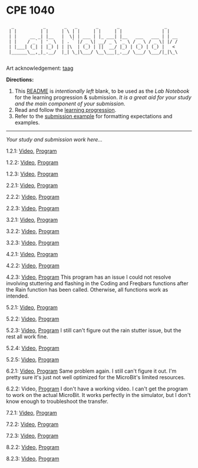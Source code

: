 # CPE 1040
```
  _           _       _   _       _       _                 _    
 | |         | |     | \ | |     | |     | |               | |   
 | |     __ _| |__   |  \| | ___ | |_ ___| |__   ___   ___ | | __
 | |    / _` | '_ \  | . ` |/ _ \| __/ _ \ '_ \ / _ \ / _ \| |/ /
 | |___| (_| | |_) | | |\  | (_) | ||  __/ |_) | (_) | (_) |   < 
 |______\__,_|_.__/  |_| \_|\___/ \__\___|_.__/ \___/ \___/|_|\_\
                                                                                                                      
```
Art acknowledgement: [taag](http://patorjk.com/software/taag/)

**Directions:** 
1. This [README](README.md) is _intentionally left_ blank, to be used as the _Lab Notebook_ for the learning progression & submission. _It is a great aid for your study and the main component of your submission._
2. Read and follow the [learning progression](learning-progression.md).
3. Refer to the [submission example](submission-example.md) for formatting expectations and examples. 
---

_Your study and submission work here..._

1.2.1: [Video](https://msudenver.yuja.com/Dashboard/Permalink?authCode=1798831905&b=3583761&linkType=video), [Program](programs/microbit-program-1-2-1.js)

1.2.2: [Video](https://msudenver.yuja.com/Dashboard/Permalink?authCode=2123561003&b=3583772&linkType=video), [Program](programs/microbit-program-1-2-2.js)

1.2.3: [Video](https://msudenver.yuja.com/Dashboard/Permalink?authCode=1060898398&b=3583785&linkType=video), [Program](programs/microbit-program-1-2-3.js)

2.2.1: [Video](https://msudenver.yuja.com/Dashboard/Permalink?authCode=457772674&b=3583795&linkType=video), [Program](programs/microbit-program-2-2-1.js)

2.2.2: [Video](https://msudenver.yuja.com/Dashboard/Permalink?authCode=393643683&b=3583800&linkType=video), [Program](programs/microbit-program-2-2-2.js)

2.2.3: [Video](https://msudenver.yuja.com/Dashboard/Permalink?authCode=1673388573&b=3583811&linkType=video), [Program](programs/microbit-program-2-2-3.js)

3.2.1: [Video](https://msudenver.yuja.com/Dashboard/Permalink?authCode=457772674&b=3583795&linkType=video), [Program](programs/microbit-program-3-2-1.js)

3.2.2: [Video](https://msudenver.yuja.com/Dashboard/Permalink?authCode=1147719203&b=3583821&linkType=video), [Program](programs/microbit-program-3-2-2.js)

3.2.3: [Video](https://msudenver.yuja.com/Dashboard/Permalink?authCode=1673388573&b=3583811&linkType=video), [Program](programs/microbit-program-3-2-3.js)

4.2.1: [Video](https://msudenver.yuja.com/Dashboard/Permalink?authCode=1087722527&b=3583829&linkType=video), [Program](programs/microbit-program-4-2-1.js)

4.2.2: [Video](https://msudenver.yuja.com/Dashboard/Permalink?authCode=1559482930&b=3583845&linkType=video), [Program](programs/microbit-program-4-2-2.js)

4.2.3: [Video](https://msudenver.yuja.com/Dashboard/Permalink?authCode=1814083210&b=3593954&linkType=video), [Program](programs/microbit-program-4-2-3.js)
This program has an issue I could not resolve involving stuttering and flashing in the Coding and Freqbars functions after the Rain function has been called. Otherwise, all
functions work as intended.

5.2.1: [Video](https://msudenver.yuja.com/Dashboard/Permalink?authCode=1963967120&b=3594135&linkType=video), [Program](programs/microbit-program-5-2-1.js)

5.2.2: [Video](https://msudenver.yuja.com/Dashboard/Permalink?authCode=1147719203&b=3583821&linkType=video), [Program](programs/microbit-program-5-2-2.js)

5.2.3: [Video](https://msudenver.yuja.com/Dashboard/Permalink?authCode=624425160&b=3594476&linkType=video), [Program](programs/microbit-program-5-2-3.js)
I still can't figure out the rain stutter issue, but the rest all work fine.

5.2.4: [Video](https://msudenver.yuja.com/Dashboard/Permalink?authCode=1307655611&b=3594502&linkType=video), [Program](programs/microbit-program-5-2-4.js)

5.2.5: [Video](https://msudenver.yuja.com/Dashboard/Permalink?authCode=1726055852&b=3594453&linkType=video), [Program](programs/microbit-program-5-2-5.js)

6.2.1: [Video](https://msudenver.yuja.com/Dashboard/Permalink?authCode=624425160&b=3594476&linkType=video), [Program](programs/microbit-program-6-2-1.js) Same problem again. I still can't figure it out. I'm pretty sure it's just not well optimized for the MicroBit's limited resources.

6.2.2: Video, [Program](programs/microbit-program-6-2-2.js) I don't have a working video. I can't get the program to work on the actual MicroBit. It works perfectly in the simulator, but I don't know enough to troubleshoot the transfer.

7.2.1: [Video](https://msudenver.yuja.com/Dashboard/Permalink?authCode=1187794795&b=3621724&linkType=video), [Program](programs/microbit-program-7-2-1.js)

7.2.2: [Video](https://msudenver.yuja.com/Dashboard/Permalink?authCode=1187794795&b=3621724&linkType=video), [Program](programs/microbit-program-7-2-2.js)

7.2.3: [Video](https://msudenver.yuja.com/Dashboard/Permalink?authCode=1899483582&b=3652159&linkType=video), [Program](programs/microbit-program-7-2-3.js)

8.2.2: [Video](https://msudenver.yuja.com/Dashboard/Permalink?authCode=1945499911&b=3652140&linkType=video), [Program](programs/microbit-program-8-2-2.js)

8.2.3: [Video](), [Program](programs/)

